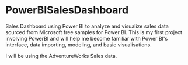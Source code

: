 # PowerBISalesDashboard
Sales Dashboard using Power BI to analyze and visualize sales data sourced from Microsoft free samples for Power BI. This is my first project involving PowerBI and will help me become familiar with Power BI's interface, data importing, modeling, and basic visualisations.

I will be using the AdventureWorks Sales data.
